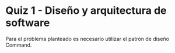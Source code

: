 # Quiz 1 - Diseño y arquitectura de software

Para el problema planteado es necesario utilizar el patrón de diseño Command.
